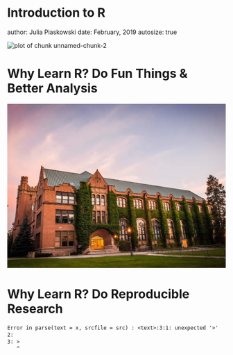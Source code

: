Introduction to R
========================================================
author: Julia Piaskowski
date: February, 2019
autosize: true





<img src="../fig/lego_admin.jpg" title="plot of chunk unnamed-chunk-2" alt="plot of chunk unnamed-chunk-2" width="600px" />

Why Learn R? Do Fun Things & Better Analysis
========================================================

<img src="fig/UI_admin.jpg" title="plot of chunk unnamed-chunk-3" alt="plot of chunk unnamed-chunk-3" width="600px" />


Why Learn R? Do Reproducible Research
========================================================





```
Error in parse(text = x, srcfile = src) : <text>:3:1: unexpected '>'
2: 
3: >
   ^
```
